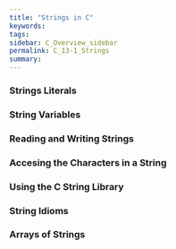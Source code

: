 ```yaml
---
title: "Strings in C"
keywords:
tags:
sidebar: C_Overview_sidebar
permalink: C_13-1_Strings
summary:
---
```

### Strings Literals

### String Variables

### Reading and Writing Strings

### Accesing the Characters in a String

### Using the C String Library

### String Idioms

### Arrays of Strings
